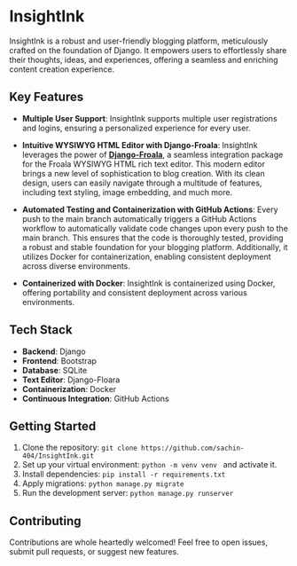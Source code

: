 # InsightInk

InsightInk is a robust and user-friendly blogging platform, meticulously crafted on the foundation of Django. It empowers users to effortlessly share their thoughts, ideas, and experiences, offering a seamless and enriching content creation experience.


## Key Features

- **Multiple User Support**: InsightInk supports multiple user registrations and logins, ensuring a personalized experience for every user.

- **Intuitive WYSIWYG HTML Editor with Django-Froala**: InsightInk leverages the power of **[Django-Froala](https://github.com/froala/django-froala-editor)**, a seamless integration package for the Froala WYSIWYG HTML rich text editor. This modern editor brings a new level of sophistication to blog creation. With its clean design, users can easily navigate through a multitude of features, including text styling, image embedding, and much more.


- **Automated Testing and Containerization with GitHub Actions**: Every push to the main branch automatically triggers a GitHub Actions workflow to automatically validate code changes upon every push to the main branch. This ensures that the code is thoroughly tested, providing a robust and stable foundation for your blogging platform. Additionally, it utilizes Docker for containerization, enabling consistent deployment across diverse environments.



- **Containerized with Docker**: InsightInk is containerized using Docker, offering portability and consistent deployment across various environments.

## Tech Stack

- **Backend**: Django
- **Frontend**: Bootstrap
- **Database**: SQLite
- **Text Editor**: Django-Floara
- **Containerization**: Docker
- **Continuous Integration**: GitHub Actions

## Getting Started

1. Clone the repository: `git clone https://github.com/sachin-404/InsightInk.git`
2. Set up your virtual environment: `python -m venv venv ` and activate it.
3. Install dependencies: `pip install -r requirements.txt`
4. Apply migrations: `python manage.py migrate`
5. Run the development server: `python manage.py runserver`

## Contributing

Contributions are whole heartedly welcomed! Feel free to open issues, submit pull requests, or suggest new features.

